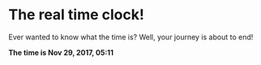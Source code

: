 # The real time clock!

Ever wanted to know what the time is? Well, your journey is about to end!

**The time is Nov 29, 2017, 05:11**